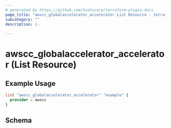 ```yaml
---
# generated by https://github.com/hashicorp/terraform-plugin-docs
page_title: "awscc_globalaccelerator_accelerator List Resource - terraform-provider-awscc"
subcategory: ""
description: |-
  
---
```


# awscc_globalaccelerator_accelerator (List Resource)



## Example Usage

```terraform
list "awscc_globalaccelerator_accelerator" "example" {
  provider = awscc
}
```

<!-- schema generated by tfplugindocs -->
## Schema
